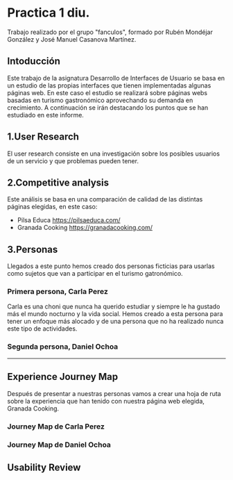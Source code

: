 # Practica 1 diu.
Trabajo realizado por el grupo "fanculos", formado por Rubén Mondéjar González y José Manuel Casanova Martínez.
## Intoducción
Este trabajo de la asignatura Desarrollo de Interfaces de Usuario se basa en un estudio de las propias interfaces que tienen implementadas algunas páginas web. En este caso el estudio se realizará sobre páginas webs basadas en turismo gastronómico aprovechando su demanda en crecimiento.
A continuación se irán destacando los puntos que se han estudiado en este informe.
## 1.User Research
El user research consiste en una investigación sobre los posibles usuarios de un servicio y que problemas pueden tener.
## 2.Competitive analysis
Este análisis se basa en una comparación de calidad de las distintas páginas elegidas, en este caso:
  - Pilsa Educa https://pilsaeduca.com/
  - Granada Cooking https://granadacooking.com/
## 3.Personas
Llegados a este punto hemos creado dos personas ficticias para usarlas como sujetos que van a participar en el turismo gatronómico.
### Primera persona, Carla Perez
Carla es una choni que nunca ha querido estudiar y siempre le ha gustado más el mundo nocturno y la vida social. Hemos creado a esta persona para tener un enfoque más alocado y de una persona que no ha realizado nunca este tipo de actividades.
### Segunda persona, Daniel Ochoa
---
## Experience Journey Map
Después de presentar a nuestras personas vamos a crear una hoja de ruta sobre la experiencia que han tenido con nuestra página web elegida, Granada Cooking.
### Journey Map de Carla Perez
### Journey Map de Daniel Ochoa

## Usability Review

